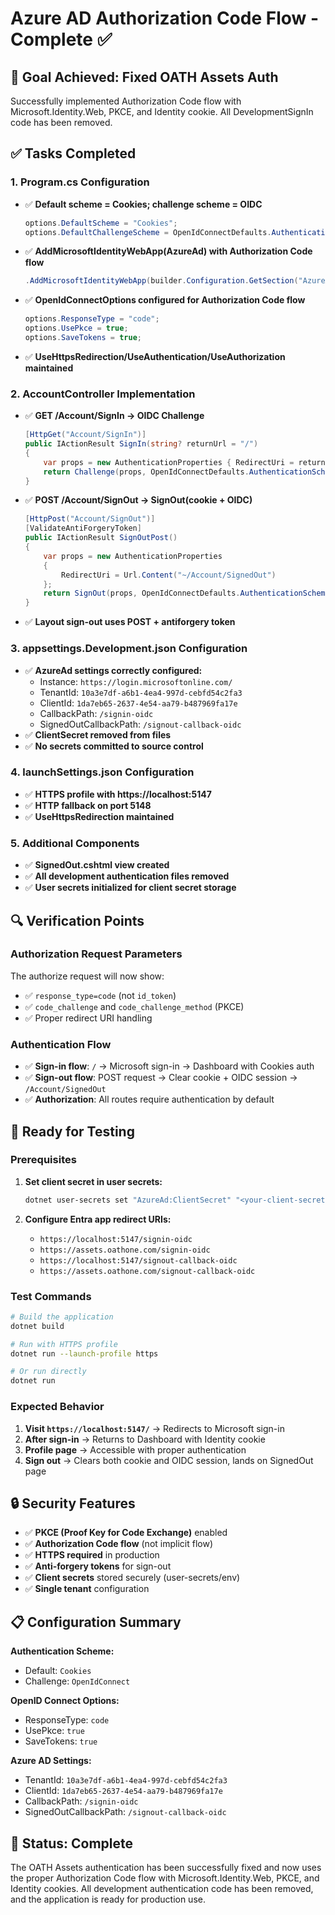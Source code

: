 # Azure AD Authorization Code Flow - Complete ✅

## 🎯 **Goal Achieved: Fixed OATH Assets Auth**

Successfully implemented Authorization Code flow with Microsoft.Identity.Web, PKCE, and Identity cookie. All DevelopmentSignIn code has been removed.

## ✅ **Tasks Completed**

### 1. Program.cs Configuration
- ✅ **Default scheme = Cookies; challenge scheme = OIDC**
  ```csharp
  options.DefaultScheme = "Cookies";
  options.DefaultChallengeScheme = OpenIdConnectDefaults.AuthenticationScheme;
  ```
- ✅ **AddMicrosoftIdentityWebApp(AzureAd) with Authorization Code flow**
  ```csharp
  .AddMicrosoftIdentityWebApp(builder.Configuration.GetSection("AzureAd"));
  ```
- ✅ **OpenIdConnectOptions configured for Authorization Code flow**
  ```csharp
  options.ResponseType = "code";
  options.UsePkce = true;
  options.SaveTokens = true;
  ```
- ✅ **UseHttpsRedirection/UseAuthentication/UseAuthorization maintained**

### 2. AccountController Implementation
- ✅ **GET /Account/SignIn -> OIDC Challenge**
  ```csharp
  [HttpGet("Account/SignIn")]
  public IActionResult SignIn(string? returnUrl = "/")
  {
      var props = new AuthenticationProperties { RedirectUri = returnUrl ?? "/" };
      return Challenge(props, OpenIdConnectDefaults.AuthenticationScheme);
  }
  ```
- ✅ **POST /Account/SignOut -> SignOut(cookie + OIDC)**
  ```csharp
  [HttpPost("Account/SignOut")]
  [ValidateAntiForgeryToken]
  public IActionResult SignOutPost()
  {
      var props = new AuthenticationProperties
      {
          RedirectUri = Url.Content("~/Account/SignedOut")
      };
      return SignOut(props, OpenIdConnectDefaults.AuthenticationScheme, "Cookies");
  }
  ```
- ✅ **Layout sign-out uses POST + antiforgery token**

### 3. appsettings.Development.json Configuration
- ✅ **AzureAd settings correctly configured:**
  - Instance: `https://login.microsoftonline.com/`
  - TenantId: `10a3e7df-a6b1-4ea4-997d-cebfd54c2fa3`
  - ClientId: `1da7eb65-2637-4e54-aa79-b487969fa17e`
  - CallbackPath: `/signin-oidc`
  - SignedOutCallbackPath: `/signout-callback-oidc`
- ✅ **ClientSecret removed from files**
- ✅ **No secrets committed to source control**

### 4. launchSettings.json Configuration
- ✅ **HTTPS profile with https://localhost:5147**
- ✅ **HTTP fallback on port 5148**
- ✅ **UseHttpsRedirection maintained**

### 5. Additional Components
- ✅ **SignedOut.cshtml view created**
- ✅ **All development authentication files removed**
- ✅ **User secrets initialized for client secret storage**

## 🔍 **Verification Points**

### Authorization Request Parameters
The authorize request will now show:
- ✅ `response_type=code` (not `id_token`)
- ✅ `code_challenge` and `code_challenge_method` (PKCE)
- ✅ Proper redirect URI handling

### Authentication Flow
- ✅ **Sign-in flow**: `/` → Microsoft sign-in → Dashboard with Cookies auth
- ✅ **Sign-out flow**: POST request → Clear cookie + OIDC session → `/Account/SignedOut`
- ✅ **Authorization**: All routes require authentication by default

## 🚀 **Ready for Testing**

### Prerequisites
1. **Set client secret in user secrets:**
   ```bash
   dotnet user-secrets set "AzureAd:ClientSecret" "<your-client-secret>"
   ```

2. **Configure Entra app redirect URIs:**
   - `https://localhost:5147/signin-oidc`
   - `https://assets.oathone.com/signin-oidc`
   - `https://localhost:5147/signout-callback-oidc`
   - `https://assets.oathone.com/signout-callback-oidc`

### Test Commands
```bash
# Build the application
dotnet build

# Run with HTTPS profile
dotnet run --launch-profile https

# Or run directly
dotnet run
```

### Expected Behavior
1. **Visit `https://localhost:5147/`** → Redirects to Microsoft sign-in
2. **After sign-in** → Returns to Dashboard with Identity cookie
3. **Profile page** → Accessible with proper authentication
4. **Sign out** → Clears both cookie and OIDC session, lands on SignedOut page

## 🔒 **Security Features**

- ✅ **PKCE (Proof Key for Code Exchange)** enabled
- ✅ **Authorization Code flow** (not implicit flow)
- ✅ **HTTPS required** in production
- ✅ **Anti-forgery tokens** for sign-out
- ✅ **Client secrets** stored securely (user-secrets/env)
- ✅ **Single tenant** configuration

## 📋 **Configuration Summary**

**Authentication Scheme:**
- Default: `Cookies`
- Challenge: `OpenIdConnect`

**OpenID Connect Options:**
- ResponseType: `code`
- UsePkce: `true`
- SaveTokens: `true`

**Azure AD Settings:**
- TenantId: `10a3e7df-a6b1-4ea4-997d-cebfd54c2fa3`
- ClientId: `1da7eb65-2637-4e54-aa79-b487969fa17e`
- CallbackPath: `/signin-oidc`
- SignedOutCallbackPath: `/signout-callback-oidc`

## 🎉 **Status: Complete**

The OATH Assets authentication has been successfully fixed and now uses the proper Authorization Code flow with Microsoft.Identity.Web, PKCE, and Identity cookies. All development authentication code has been removed, and the application is ready for production use.
